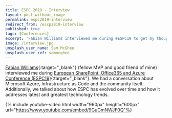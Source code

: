 ```yaml
---
title: ESPC 2019 - Interview
layout: post_without_image
permalink: espc2019-interview
redirect_from: /escp2019-interview
published: true
tags: [Conferences]
excerpt: 'Fabian Williams interviewed me during #ESPC19 to get my thoughts about ESPC, Infrastructure as Code and the growing diversity and community at European SharePoint, Office365 and Azure Conference'
image: /interview.jpg
unsplash_user_name: Sam McGhee
unsplash_user_ref: sammcghee
---
```


[Fabian Williams](https://twitter.com/fabianwilliams){:target="_blank"} (fellow MVP and good friend of mine) interviewed me during [European SharePoint, Office365 and Azure Conference (ESPC19)](http://sharepointeurope.com/){:target="_blank"}. We had a conversation about Microsoft Azure, Infrastructure as Code and the community itself. Additionally, we talked about how ESPC has evolved over time and how it addresses latest and greatest technology trends.

{% include youtube-video.html width="960px" height="600px" url="https://www.youtube.com/embed/9GuGmNWJF0Q"%}

